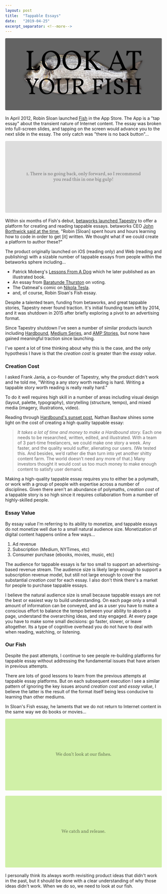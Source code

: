 ```yaml
---
layout: post
title:  "Tappable Essays"
date:   "2019-04-25"
excerpt_separator: <!--more-->
---
```


![](/img/posts/fish.jpg)

In April 2012, Robin Sloan launched [Fish](https://itunes.apple.com/us/app/fish-a-tap-essay/id510560804?mt=8) in the App Store. The App is a "tap essay" about the transient nature of Internet content. The essay was broken into full-screen slides, and tapping on the screen would advance you to the next slide in the essay. The only catch was "there is no back button"...

<!--more-->

![](/img/posts/fish-no-back.jpg)

Within six months of Fish's debut, [betaworks launched Tapestry](https://blog.betaworks.com/post/35137441987/tapestry-launch) to offer a platform for creating and reading tappable essays. betaworks CEO [John Borthwick said at the time](https://blog.betaworks.com/post/35137441987/tapestry-launch), "Robin [Sloan] spent hours and hours learning how to code in order to get [it] written. We thought what if we could create a platform to author these?"

The product originally launched on iOS (reading only) and Web (reading and publishing) with a sizable number of tappable essays from people within the betaworks sphere including...

* Patrick Moberg's [Lessons From A Dog](http://www.patrickmoberg.com/lessons-from-a-dog/) which he later published as an illustrated book.
* An essay from [Baratunde Thurston](https://twitter.com/baratunde) on voting.
* The Oatmeal's comic on [Nikola Tesla](https://theoatmeal.com/comics/tesla).
* and, of course, Robin Sloan's Fish essay.

Despite a talented team, funding from betaworks, and great tappable stories, Tapestry never found traction. It's initial founding team left by 2014, and it was shutdown in 2015 after briefly exploring a pivot to an advertising format.

Since Tapestry shutdown I've seen a number of similar products launch including [Hardbound](https://techcrunch.com/2016/11/30/hardbounds-app-uses-visual-stories-to-catch-you-up-on-the-days-news-and-more/), [Medium Series](https://blog.medium.com/welcome-to-series-a-new-type-of-story-on-medium-bade380985c4), and [AMP Stories](https://amp.dev/about/stories?referrer=ampproject.org), but none have gained meaningful traction since launching.

I've spent a lot of time thinking about why this is the case, and the only hypothesis I have is that the _creation cost_ is greater than the _essay value_.

### Creation Cost

I asked Frank Jania, a co-founder of Tapestry, why the product didn't work and he told me, "Writing a any story worth reading is hard. Writing a tappable story worth reading is really really hard."

To do it well requires high skill in a number of areas including visual design (layout, palette, typography), storytelling (structure, tempo), and mixed media (imagery, illustrations, video).

Reading through [Hardbound's sunset post](https://medium.com/@nbashaw/a-terrible-horrible-no-good-very-bad-hardbound-update-eacaf767db6a), Nathan Bashaw shines some light on the cost of creating a high quality tappable essay:

> *It takes a lot of time and money to make a Hardbound story.* Each one needs to be researched, written, edited, and illustrated. With a team of 3 part-time freelancers, we could make one story a week. Any faster, and the quality would suffer, alienating our users. (We tested this. And besides, we’d rather die than turn into yet another shitty content farm. The world doesn’t need any more of that.) Many investors thought it would cost us too much money to make enough content to satisfy user demand.

Making a high-quality tappable essay requires you to either be a polymath, or work with a group of people with expertise across a number of disciplines. Given there aren't an abundance of polymaths, _creation cost_ of a tappable story is so high since it requires collaboration from a number of highly-skilled people.

### Essay Value

By essay value I'm referring to its ability to monetize, and tappable essays do not monetize well due to a small natural audience size. Monetization of digital content happens online a few ways...

1. Ad revenue
2. Subscription (Medium, NYTimes, etc)
3. Consumer purchase (ebooks, movies, music, etc)

The audience for tappable essays is far too small to support an advertising-based revenue stream. The audience size is likely large enough to support a subscription revenue model, but still not large enough to cover the substantial _creation cost_ for each essay. I also don't think there's a market for people to purchase tappable essays.

I believe the natural audience size is small because tappable essays are not the best or easiest way to build understanding. On each page only a small amount of information can be conveyed, and as a user you have to make a conscious effort to balance the tempo between your ability to absorb a page, understand the overarching ideas, and stay engaged. At every page you have to make some small decisions: go faster, slower, or leave altogether. Its a type of cognitive overhead you do not have to deal with when reading, watching, or listening.

### Our Fish

Despite the past attempts, I continue to see people re-building platforms for tappable essay without addressing the fundamental issues that have arisen in previous attempts.

There are lots of good lessons to learn from the previous attempts at tappable essay platforms. But on each subsequent execution I see a similar pattern of ignoring the key issues around _creation cost_ and _essay value_, I believe the latter is the result of the format itself being less conducive to learning than other mediums.

In Sloan's Fish essay, he laments that we do not return to Internet content in the same way we do books or movies...

![](/img/posts/fish-dont-look.jpg)

![](/img/posts/fish-catch-and-release.jpg)

I personally think its always worth revisiting product ideas that didn't work in the past, but it should be done with a clear understanding of why those ideas didn't work. When we do so, we need to look at our fish.
